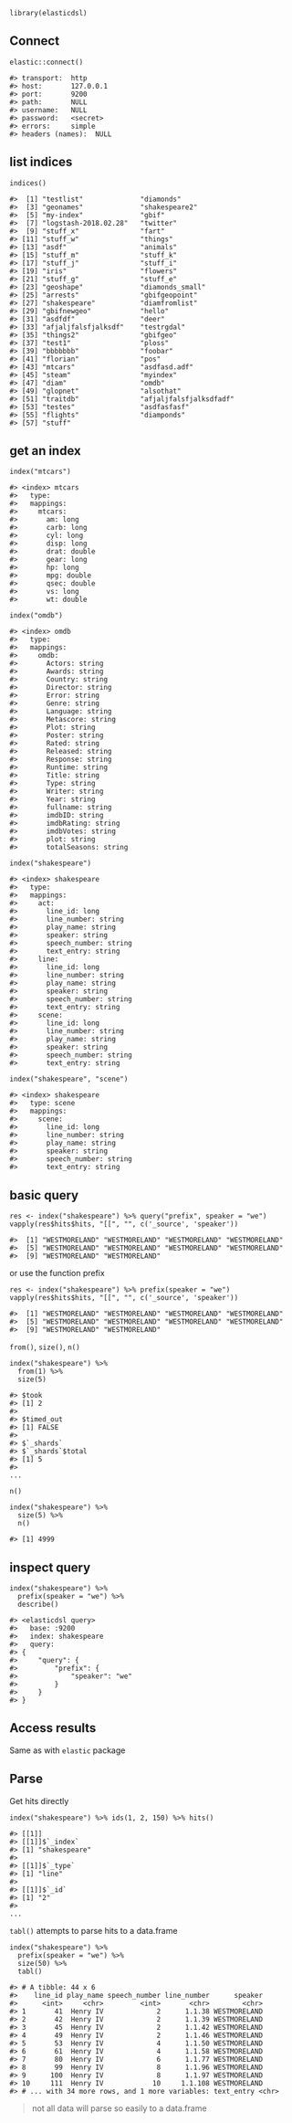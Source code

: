     library(elasticdsl)

Connect
-------

    elastic::connect()

    #> transport:  http 
    #> host:       127.0.0.1 
    #> port:       9200 
    #> path:       NULL 
    #> username:   NULL 
    #> password:   <secret> 
    #> errors:     simple 
    #> headers (names):  NULL

list indices
------------

    indices()

    #>  [1] "testlist"              "diamonds"             
    #>  [3] "geonames"              "shakespeare2"         
    #>  [5] "my-index"              "gbif"                 
    #>  [7] "logstash-2018.02.28"   "twitter"              
    #>  [9] "stuff_x"               "fart"                 
    #> [11] "stuff_w"               "things"               
    #> [13] "asdf"                  "animals"              
    #> [15] "stuff_m"               "stuff_k"              
    #> [17] "stuff_j"               "stuff_i"              
    #> [19] "iris"                  "flowers"              
    #> [21] "stuff_g"               "stuff_e"              
    #> [23] "geoshape"              "diamonds_small"       
    #> [25] "arrests"               "gbifgeopoint"         
    #> [27] "shakespeare"           "diamfromlist"         
    #> [29] "gbifnewgeo"            "hello"                
    #> [31] "asdfdf"                "deer"                 
    #> [33] "afjaljfalsfjalksdf"    "testrgdal"            
    #> [35] "things2"               "gbifgeo"              
    #> [37] "test1"                 "ploss"                
    #> [39] "bbbbbbb"               "foobar"               
    #> [41] "florian"               "pos"                  
    #> [43] "mtcars"                "asdfasd.adf"          
    #> [45] "steam"                 "myindex"              
    #> [47] "diam"                  "omdb"                 
    #> [49] "glopnet"               "alsothat"             
    #> [51] "traitdb"               "afjaljfalsfjalksdfadf"
    #> [53] "testes"                "asdfasfasf"           
    #> [55] "flights"               "diamponds"            
    #> [57] "stuff"

get an index
------------

    index("mtcars")

    #> <index> mtcars 
    #>   type: 
    #>   mappings: 
    #>     mtcars: 
    #>       am: long 
    #>       carb: long 
    #>       cyl: long 
    #>       disp: long 
    #>       drat: double 
    #>       gear: long 
    #>       hp: long 
    #>       mpg: double 
    #>       qsec: double 
    #>       vs: long 
    #>       wt: double

    index("omdb")

    #> <index> omdb 
    #>   type: 
    #>   mappings: 
    #>     omdb: 
    #>       Actors: string 
    #>       Awards: string 
    #>       Country: string 
    #>       Director: string 
    #>       Error: string 
    #>       Genre: string 
    #>       Language: string 
    #>       Metascore: string 
    #>       Plot: string 
    #>       Poster: string 
    #>       Rated: string 
    #>       Released: string 
    #>       Response: string 
    #>       Runtime: string 
    #>       Title: string 
    #>       Type: string 
    #>       Writer: string 
    #>       Year: string 
    #>       fullname: string 
    #>       imdbID: string 
    #>       imdbRating: string 
    #>       imdbVotes: string 
    #>       plot: string 
    #>       totalSeasons: string

    index("shakespeare")

    #> <index> shakespeare 
    #>   type: 
    #>   mappings: 
    #>     act: 
    #>       line_id: long 
    #>       line_number: string 
    #>       play_name: string 
    #>       speaker: string 
    #>       speech_number: string 
    #>       text_entry: string 
    #>     line: 
    #>       line_id: long 
    #>       line_number: string 
    #>       play_name: string 
    #>       speaker: string 
    #>       speech_number: string 
    #>       text_entry: string 
    #>     scene: 
    #>       line_id: long 
    #>       line_number: string 
    #>       play_name: string 
    #>       speaker: string 
    #>       speech_number: string 
    #>       text_entry: string

    index("shakespeare", "scene")

    #> <index> shakespeare 
    #>   type: scene 
    #>   mappings: 
    #>     scene: 
    #>       line_id: long 
    #>       line_number: string 
    #>       play_name: string 
    #>       speaker: string 
    #>       speech_number: string 
    #>       text_entry: string

basic query
-----------

    res <- index("shakespeare") %>% query("prefix", speaker = "we")
    vapply(res$hits$hits, "[[", "", c('_source', 'speaker'))

    #>  [1] "WESTMORELAND" "WESTMORELAND" "WESTMORELAND" "WESTMORELAND"
    #>  [5] "WESTMORELAND" "WESTMORELAND" "WESTMORELAND" "WESTMORELAND"
    #>  [9] "WESTMORELAND" "WESTMORELAND"

or use the function prefix

    res <- index("shakespeare") %>% prefix(speaker = "we")
    vapply(res$hits$hits, "[[", "", c('_source', 'speaker'))

    #>  [1] "WESTMORELAND" "WESTMORELAND" "WESTMORELAND" "WESTMORELAND"
    #>  [5] "WESTMORELAND" "WESTMORELAND" "WESTMORELAND" "WESTMORELAND"
    #>  [9] "WESTMORELAND" "WESTMORELAND"

`from()`, `size()`, `n()`

    index("shakespeare") %>% 
      from(1) %>% 
      size(5)

    #> $took
    #> [1] 2
    #> 
    #> $timed_out
    #> [1] FALSE
    #> 
    #> $`_shards`
    #> $`_shards`$total
    #> [1] 5
    #> 
    ...

`n()`

    index("shakespeare") %>% 
      size(5) %>% 
      n()

    #> [1] 4999

inspect query
-------------

    index("shakespeare") %>% 
      prefix(speaker = "we") %>% 
      describe()

    #> <elasticdsl query>
    #>   base: :9200
    #>   index: shakespeare
    #>   query: 
    #> {
    #>     "query": {
    #>         "prefix": {
    #>             "speaker": "we"
    #>         }
    #>     }
    #> }

Access results
--------------

Same as with `elastic` package

Parse
-----

Get hits directly

    index("shakespeare") %>% ids(1, 2, 150) %>% hits()

    #> [[1]]
    #> [[1]]$`_index`
    #> [1] "shakespeare"
    #> 
    #> [[1]]$`_type`
    #> [1] "line"
    #> 
    #> [[1]]$`_id`
    #> [1] "2"
    #> 
    ...

`tabl()` attempts to parse hits to a data.frame

    index("shakespeare") %>%
      prefix(speaker = "we") %>%
      size(50) %>% 
      tabl()

    #> # A tibble: 44 x 6
    #>    line_id play_name speech_number line_number      speaker
    #>      <int>     <chr>         <int>       <chr>        <chr>
    #> 1       41  Henry IV             2      1.1.38 WESTMORELAND
    #> 2       42  Henry IV             2      1.1.39 WESTMORELAND
    #> 3       45  Henry IV             2      1.1.42 WESTMORELAND
    #> 4       49  Henry IV             2      1.1.46 WESTMORELAND
    #> 5       53  Henry IV             4      1.1.50 WESTMORELAND
    #> 6       61  Henry IV             4      1.1.58 WESTMORELAND
    #> 7       80  Henry IV             6      1.1.77 WESTMORELAND
    #> 8       99  Henry IV             8      1.1.96 WESTMORELAND
    #> 9      100  Henry IV             8      1.1.97 WESTMORELAND
    #> 10     111  Henry IV            10     1.1.108 WESTMORELAND
    #> # ... with 34 more rows, and 1 more variables: text_entry <chr>

> not all data will parse so easily to a data.frame
